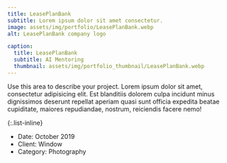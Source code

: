 ```yaml
---
title: LeasePlanBank
subtitle: Lorem ipsum dolor sit amet consectetur.
image: assets/img/portfolio/LeasePlanBank.webp
alt: LeasePlanBank company logo

caption:
  title: LeasePlanBank
  subtitle: AI Mentoring
  thumbnail: assets/img/portfolio_thumbnail/LeasePlanBank.webp
---
```

Use this area to describe your project. Lorem ipsum dolor sit amet, consectetur adipisicing elit. Est blanditiis dolorem culpa incidunt minus dignissimos deserunt repellat aperiam quasi sunt officia expedita beatae cupiditate, maiores repudiandae, nostrum, reiciendis facere nemo!

{:.list-inline}
- Date: October 2019
- Client: Window
- Category: Photography

